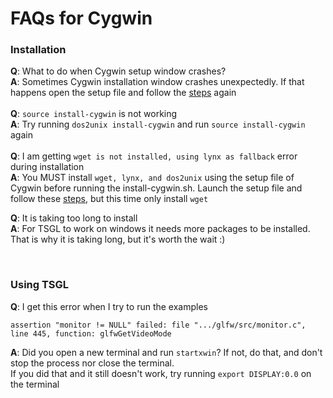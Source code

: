 # FAQs for Cygwin

### Installation

**Q**: What to do when Cygwin setup window crashes? <br />
**A**: Sometimes Cygwin installation window crashes unexpectedly. If that happens open the setup file and follow the [steps](https://github.com/samuelth47/TSGL/blob/master/NewWindows/readmeCygwin.md) again
<br />
<br />
**Q**: `source install-cygwin` is not working <br />
**A**: Try running `dos2unix install-cygwin` and run `source install-cygwin` again
<br />
<br />
**Q**: I am getting `wget is not installed, using lynx as fallback` error during installation <br />
**A**: You MUST install `wget, lynx, and dos2unix` using the setup file of Cygwin before running the install-cygwin.sh.
       Launch the setup file and follow these [steps](https://github.com/samuelth47/TSGL/blob/master/NewWindows/readmeCygwin.md), but this time only install `wget`


**Q**: It is taking too long to install <br />
**A**: For TSGL to work on windows it needs more packages to be installed. That is why it is taking long, but it's worth the wait :)

<br>

### Using TSGL

**Q**: I get this error when I try to run the examples
```
assertion "monitor != NULL" failed: file ".../glfw/src/monitor.c", line 445, function: glfwGetVideoMode
``` 
**A**: Did you open a new terminal and run `startxwin`? If not, do that, and don't stop the process nor close the terminal. <br>
       <t> If you did that and it still doesn't work, try running ```export DISPLAY:0.0``` on the terminal
